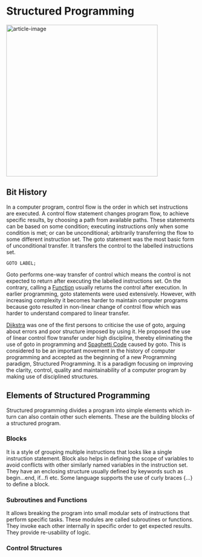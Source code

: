 # Structured Programming

<img src='https://miro.medium.com/max/875/0*dZknFE3nDPrO7QzO' height='400' alt='article-image' />

## Bit History

In a computer program, control flow is the order in which set instructions are executed. A control flow statement changes program flow, to achieve specific results, by choosing a path from available paths. These statements can be based on some condition; executing instructions only when some condition is met; or can be unconditional; arbitrarily transferring the flow to some different instruction set. The goto statement was the most basic form of unconditional transfer. It transfers the control to the labelled instructions set.

`GOTO LABEL;`

Goto performs one-way transfer of control which means the control is not expected to return after executing the labelled instructions set. On the contrary, calling a [Function](functional-programming.md) usually returns the control after execution. In earlier programming, goto statements were used extensively. However, with increasing complexity it becomes harder to maintain computer programs because goto resulted in non-linear change of control flow which was harder to understand compared to linear transfer.

[Dijkstra](https://en.wikipedia.org/wiki/Edsger_W._Dijkstra) was one of the first persons to criticise the use of goto, arguing about errors and poor structure imposed by using it. He proposed the use of linear control flow transfer under high discipline, thereby eliminating the use of goto in programming and [Spaghetti Code](https://en.wikipedia.org/wiki/Spaghetti_code) caused by goto. This is considered to be an important movement in the history of computer programming and accepted as the beginning of a new Programming paradigm, Structured Programming. It is a paradigm focusing on improving the clarity, control, quality and maintainability of a computer program by making use of disciplined structures.

## Elements of Structured Programming

Structured programming divides a program into simple elements which in-turn can also contain other such elements. These are the building blocks of a structured program.

### Blocks

It is a style of grouping multiple instructions that looks like a single instruction statement. Block also helps in defining the scope of variables to avoid conflicts with other similarly named variables in the instruction set. They have an enclosing structure usually defined by keywords such as begin...end, if...fi etc. Some language supports the use of curly braces {...} to define a block.

### Subroutines and Functions

It allows breaking the program into small modular sets of instructions that perform specific tasks. These modules are called subroutines or functions. They invoke each other internally in specific order to get expected results. They provide re-usability of logic.

### Control Structures 
